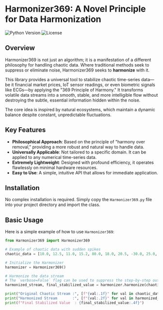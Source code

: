 # Harmonizer369: A Novel Principle for Data Harmonization

![Python Version](https://img.shields.io/badge/python-3.7+-blue.svg)
![License](https://img.shields.io/badge/license-MIT-green.svg)

## Overview

Harmonizer369 is not just an algorithm; it is a manifestation of a different philosophy for handling chaotic data. Where traditional methods seek to suppress or eliminate noise, Harmonizer369 seeks to **harmonize** with it.

This library provides a universal tool to stabilize chaotic time-series data—be it financial market prices, IoT sensor readings, or even biometric signals like ECGs—by applying the "369 Principle of Harmony." It transforms volatile data streams into a smooth, stable, and more intelligible flow without destroying the subtle, essential information hidden within the noise.

The core idea is inspired by natural ecosystems, which maintain a dynamic balance despite constant, unpredictable fluctuations.

## Key Features

- **Philosophical Approach**: Based on the principle of "harmony over removal," providing a more robust and natural way to handle data.
- **Universally Applicable**: Not tailored to a specific domain. It can be applied to any numerical time-series data.
- **Extremely Lightweight**: Designed with profound efficiency, it operates flawlessly on minimal hardware resources.
- **Easy to Use**: A simple, intuitive API that allows for immediate application.

## Installation

No complex installation is required. Simply copy the `Harmonizer369.py` file into your project directory and import the class.

## Basic Usage

Here is a simple example of how to use `Harmonizer369`:

```python
from Harmonizer369 import Harmonizer369

# Example of chaotic data with sudden spikes
chaotic_data = [10.0, 12.5, 11.0, 15.2, 80.0, 18.0, 20.5, -30.0, 25.0, 30.0]

# Initialize the Harmonizer
harmonizer = Harmonizer369()

# Harmonize the data stream
# The `verbose=False` flag can be used to suppress the step-by-step output
harmonized_stream, final_stabilized_value = harmonizer.harmonize(chaotic_data, verbose=False)

print("Original Chaotic Stream :", [f"{val:.1f}" for val in chaotic_data])
print("Harmonized Stream       :", [f"{val:.2f}" for val in harmonized_stream])
print(f"Final Stabilized Value  : {final_stabilized_value:.4f}")
